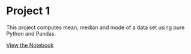# Project 1

This project computes mean, median and mode of a data set using pure Python and Pandas.

[View the Notebook](Project_1.ipynb)